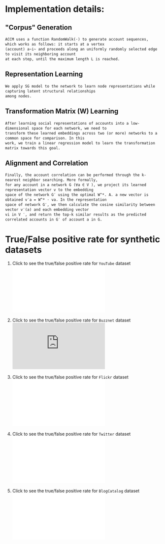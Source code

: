 # Implementation details:
## "Corpus" Generation
```
ACCM uses a function RandomWalk(·) to generate account sequences, which works as follows: it starts at a vertex 
(account) a~i~ and proceeds along an uniformly randomly selected edge to visit its neighboring account 
at each step, until the maximum length L is reached. 
```
## Representation Learning
```
We apply SG model to the network to learn node representations while capturing latent structural relationships 
among nodes. 
```
## Transformation Matrix (W) Learning
```
After learning social representations of accounts into a low-dimensional space for each network, we need to 
transform these learned embeddings across two (or more) networks to a common space for comparison. In this 
work, we train a linear regression model to learn the transformation matrix towards this goal.
```
## Alignment and Correlation
```
Finally, the account correlation can be performed through the k-nearest neighbor searching. More formally, 
for any account in a network G (∀a ∈ V ), we project its learned representation vector v to the embedding 
space of the network G′ using the optimal W^*. A. a new vector is obtained v′a = W^* · va. In the representation 
space of network G′, we then calculate the cosine similarity between vector v′(a) and each embedding vector 
vi in V ′, and return the top-k similar results as the predicted correlated accounts in G′ of account a in G.
```

# True/False positive rate for synthetic datasets
1. Click to see the true/false positive rate for `YouTube` dataset
![YouTube](./True-False-Positive-Rate/youtube.pdf)

2. Click to see the true/false positive rate for `Buzznet` dataset
![Buzznet](https://github.com/AccountCorrelation/oursCode/blob/master/True-False-Positive-Rate/buzznet.pdf)

3. Click to see the true/false positive rate for `Flickr` dataset
![Flickr](./True-False-Positive-Rate/flickr.pdf)

4. Click to see the true/false positive rate for `Twitter` dataset
![Twitter](./True-False-Positive-Rate/twitter.pdf)

5. Click to see the true/false positive rate for `BlogCatalog` dataset
![BlogCatalog](./True-False-Positive-Rate/cbx.pdf)
